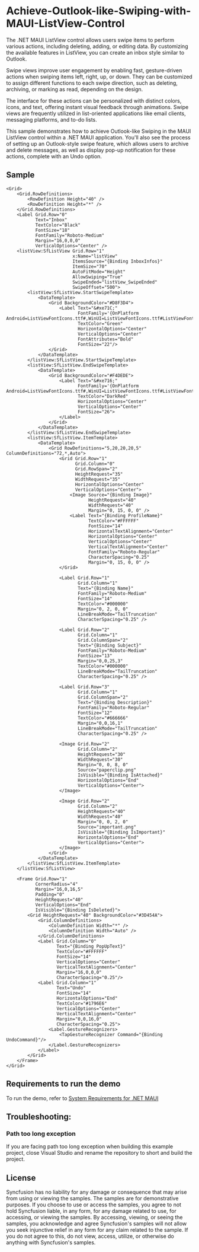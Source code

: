 # Achieve-Outlook-like-Swiping-with-MAUI-ListView-Control

The .NET MAUI ListView control allows users swipe items to perform various actions, including deleting, adding, or editing data. By customizing the available features in ListView, you can create an inbox style similar to Outlook.

Swipe views improve user engagement by enabling fast, gesture-driven actions when swiping items left, right, up, or down. They can be customized to assign different functions to each swipe direction, such as deleting, archiving, or marking as read, depending on the design. 

The interface for these actions can be personalized with distinct colors, icons, and text, offering instant visual feedback through animations. Swipe views are frequently utilized in list-oriented applications like email clients, messaging platforms, and to-do lists.

This sample demonstrates how to achieve Outlook-like Swiping in the MAUI ListView control within a .NET MAUI application. You'll also see the process of setting up an Outlook-style swipe feature, which allows users to archive and delete messages, as well as display pop-up notification for these actions, complete with an Undo option.

## Sample

```xaml
<Grid>
    <Grid.RowDefinitions>
        <RowDefinition Height="40" />
        <RowDefinition Height="*" />
    </Grid.RowDefinitions>
    <Label Grid.Row="0"
           Text="Inbox"
           TextColor="Black"
           FontSize="18"
           FontFamily="Roboto-Medium"
           Margin="16,0,0,0"
           VerticalOptions="Center" />
    <listView:SfListView Grid.Row="1"
                         x:Name="listView"
                         ItemsSource="{Binding InboxInfos}"
                         ItemSize="70"
                         AutoFitMode="Height"
                         AllowSwiping="True"
                         SwipeEnded="listView_SwipeEnded"
                         SwipeOffset="500">
        <listView:SfListView.StartSwipeTemplate>
            <DataTemplate>
                <Grid BackgroundColor="#D8F3D4">
                    <Label Text="&#xe71C;"
                           FontFamily='{OnPlatform Android=ListViewFontIcons.ttf#,WinUI=ListViewFontIcons.ttf#ListViewFontIcons}'
                           TextColor="Green"
                           HorizontalOptions="Center"
                           VerticalOptions="Center"
                           FontAttributes="Bold"
                           FontSize="22"/>
                </Grid>
            </DataTemplate>
        </listView:SfListView.StartSwipeTemplate>
        <listView:SfListView.EndSwipeTemplate>
            <DataTemplate>
                <Grid BackgroundColor="#F4DEDE">
                    <Label Text="&#xe716;"
                           FontFamily='{OnPlatform Android=ListViewFontIcons.ttf#,WinUI=ListViewFontIcons.ttf#ListViewFontIcons}'
                           TextColor="DarkRed"
                           HorizontalOptions="Center"
                           VerticalOptions="Center"
                           FontSize="26">
                    </Label>
                </Grid>
            </DataTemplate>
        </listView:SfListView.EndSwipeTemplate>
        <listView:SfListView.ItemTemplate>
            <DataTemplate>
                <Grid RowDefinitions="5,20,20,20,5" ColumnDefinitions="72,*,Auto">
                    <Grid Grid.Row="1"
                          Grid.Column="0"
                          Grid.RowSpan="2"
                          HeightRequest="35"
                          WidthRequest="35"
                          HorizontalOptions="Center"
                          VerticalOptions="Center">
                        <Image Source="{Binding Image}"
                               HeightRequest="40"
                               WidthRequest="40"
                               Margin="0, 15, 0, 0" />
                        <Label Text="{Binding ProfileName}"
                               TextColor="#FFFFFF"
                               FontSize="14"
                               HorizontalTextAlignment="Center"
                               HorizontalOptions="Center"
                               VerticalOptions="Center"
                               VerticalTextAlignment="Center"
                               FontFamily="Roboto-Regular"
                               CharacterSpacing="0.25"
                               Margin="0, 15, 0, 0" />
                    </Grid>

                    <Label Grid.Row="1"
                           Grid.Column="1"
                           Text="{Binding Name}"
                           FontFamily="Roboto-Medium"
                           FontSize="14"
                           TextColor="#000000"
                           Margin="0, 2, 0, 0"
                           LineBreakMode="TailTruncation"
                           CharacterSpacing="0.25" />

                    <Label Grid.Row="2"
                           Grid.Column="1"
                           Grid.ColumnSpan="2"
                           Text="{Binding Subject}"
                           FontFamily="Roboto-Medium"
                           FontSize="13"
                           Margin="0,0,25,3"
                           TextColor="#000000"
                           LineBreakMode="TailTruncation"
                           CharacterSpacing="0.25" />

                    <Label Grid.Row="3"
                           Grid.Column="1"
                           Grid.ColumnSpan="2"
                           Text="{Binding Description}"
                           FontFamily="Roboto-Regular"
                           FontSize="12"
                           TextColor="#666666"
                           Margin="0,0,16,1"
                           LineBreakMode="TailTruncation"
                           CharacterSpacing="0.25" />

                    <Image Grid.Row="2"
                           Grid.Column="2"
                           HeightRequest="30"
                           WidthRequest="30"
                           Margin="0, 0, 8, 0"
                           Source="paperclip.png"
                           IsVisible="{Binding IsAttached}"
                           HorizontalOptions="End"
                           VerticalOptions="Center">
                    </Image>

                    <Image Grid.Row="2"
                           Grid.Column="2"
                           HeightRequest="40"
                           WidthRequest="40"
                           Margin="0, 0, 2, 0"
                           Source="important.png"
                           IsVisible="{Binding IsImportant}"
                           HorizontalOptions="End"
                           VerticalOptions="Center">
                    </Image>
                </Grid>
            </DataTemplate>
        </listView:SfListView.ItemTemplate>
    </listView:SfListView>
    
    <Frame Grid.Row="1"
           CornerRadius="4"
           Margin="16,0,16,5"
           Padding="0"
           HeightRequest="40"
           VerticalOptions="End"
           IsVisible="{Binding IsDeleted}">
        <Grid HeightRequest="40" BackgroundColor="#3D454A">
            <Grid.ColumnDefinitions>
                <ColumnDefinition Width="*" />
                <ColumnDefinition Width="Auto" />
            </Grid.ColumnDefinitions>
            <Label Grid.Column="0"
                   Text="{Binding PopUpText}"
                   TextColor="#FFFFFF"
                   FontSize="14"
                   VerticalOptions="Center"
                   VerticalTextAlignment="Center"
                   Margin="16,0,0,0"
                   CharacterSpacing="0.25"/>
            <Label Grid.Column="1"
                   Text="Undo"
                   FontSize="14"
                   HorizontalOptions="End"
                   TextColor="#1796E6"
                   VerticalOptions="Center"
                   VerticalTextAlignment="Center"
                   Margin="0,0,16,0"
                   CharacterSpacing="0.25">
                <Label.GestureRecognizers>
                    <TapGestureRecognizer Command="{Binding UndoCommand}"/>
                </Label.GestureRecognizers>
            </Label>
        </Grid>
    </Frame>
</Grid>
```

## Requirements to run the demo

To run the demo, refer to [System Requirements for .NET MAUI](https://help.syncfusion.com/maui/system-requirements)

## Troubleshooting:
### Path too long exception

If you are facing path too long exception when building this example project, close Visual Studio and rename the repository to short and build the project.

## License

Syncfusion has no liability for any damage or consequence that may arise from using or viewing the samples. The samples are for demonstrative purposes. If you choose to use or access the samples, you agree to not hold Syncfusion liable, in any form, for any damage related to use, for accessing, or viewing the samples. By accessing, viewing, or seeing the samples, you acknowledge and agree Syncfusion's samples will not allow you seek injunctive relief in any form for any claim related to the sample. If you do not agree to this, do not view, access, utilize, or otherwise do anything with Syncfusion's samples.